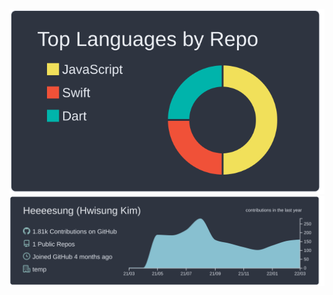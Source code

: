 <div align=center>
    
![](https://raw.githubusercontent.com/Heeeesung/Heeeesung/main/profile-summary-card-output/nord_dark/1-repos-per-language.svg)
![](https://raw.githubusercontent.com/Heeeesung/Heeeesung/main/profile-summary-card-output/nord_dark/0-profile-details.svg)

</div>
